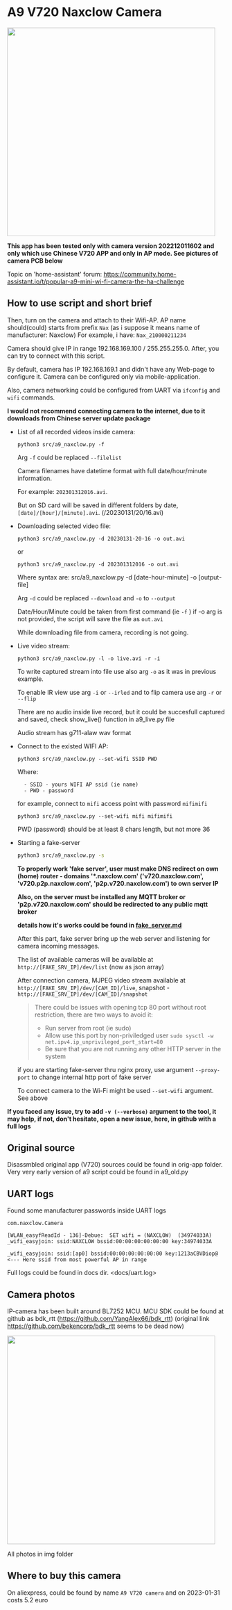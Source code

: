 # A9 V720 Naxclow Camera 

<img src="https://raw.githubusercontent.com/intx82/a9-v720/master/img/0.jpg" width=480px/>

**This app has been tested only with camera version 202212011602 and only which use Chinese V720 APP and only in AP mode. See pictures of camera PCB below**

Topic on 'home-assistant' forum: <a href="https://community.home-assistant.io/t/popular-a9-mini-wi-fi-camera-the-ha-challenge">https://community.home-assistant.io/t/popular-a9-mini-wi-fi-camera-the-ha-challenge</a>

## How to use script and short brief

Then, turn on the camera and attach to their Wifi-AP. AP name should(could) starts from prefix `Nax` (as i suppose it means name of manufacturer: Naxclow) For example, i have: `Nax_210000211234`

Camera should give IP in range 192.168.169.100 / 255.255.255.0. After, you can try to connect with this script. 

By default, camera has IP 192.168.169.1 and didn't have any Web-page to configure it. Camera can be configured only via mobile-application.

Also, camera networking could be configured from UART via `ifconfig` and `wifi` commands.

**I would not recommend connecting camera to the internet, due to it downloads from Chinese server update package**

- List of all recorded videos inside camera:
    ```
    python3 src/a9_naxclow.py -f
    ```

    Arg `-f` could be replaced `--filelist`

    Camera filenames have datetime format with full date/hour/minute information. 
    
    For example: `202301312016.avi`. 
    
    But on SD card will be saved in different folders by date, `[date]/[hour]/[minute].avi`. (/20230131/20/16.avi)

- Downloading selected video file:
    
    ```
    python3 src/a9_naxclow.py -d 20230131-20-16 -o out.avi
    ```

    or 

    ```
    python3 src/a9_naxclow.py -d 202301312016 -o out.avi
    ```

    Where syntax are:
        src/a9_naxclow.py -d [date-hour-minute] -o [output-file]

    Arg `-d` could be replaced `--download` and `-o` to `--output`

    Date/Hour/Minute could be taken from first command (ie `-f` )
    if -o arg is not provided, the script will save the file as `out.avi`

    While downloading file from camera, recording is not going.

- Live video stream:
    ```
    python3 src/a9_naxclow.py -l -o live.avi -r -i
    ```

    To write captured stream into file use also arg `-o` as it was in previous example.

    To enable IR view use arg `-i` or `--irled` and to flip camera use arg `-r` or `--flip`

    There are no audio inside live record, but it could be succesfull captured and saved, check show_live() function in a9_live.py file

    Audio stream has g711-alaw wav format
- Connect to the existed WIFI AP:
    ```
    python3 src/a9_naxclow.py --set-wifi SSID PWD
    ```
    Where: 
        
        - SSID - yours WIFI AP ssid (ie name)
        - PWD - password

    for example, connect to `mifi` access point with password `mifimifi`
    
    ```
    python3 src/a9_naxclow.py --set-wifi mifi mifimifi
    ```

    PWD (password) should be at least 8 chars length, but not more 36

- Starting a fake-server
    ```bash
    python3 src/a9_naxclow.py -s
    ```

    **To properly work 'fake server', user must make DNS redirect on own (home) router - domains '*.naxclow.com' ('v720.naxclow.com', 'v720.p2p.naxclow.com', 'p2p.v720.naxclow.com') to own server IP**

    **Also, on the server must be installed any MQTT broker or 'p2p.v720.naxclow.com' should be redirected to any public mqtt broker**

    **details how it's works could be found in <a href="fake_server.md">fake_server.md</a>**

    After this part, fake server bring up the web server and listening for camera incoming messages.

    The list of available cameras will be available at `http://[FAKE_SRV_IP]/dev/list` (now as json array)

    After connection camera, MJPEG video stream available at `http://[FAKE_SRV_IP]/dev/[CAM_ID]/live`, snapshot - `http://[FAKE_SRV_IP]/dev/[CAM_ID]/snapshot`

    > There could be issues with opening tcp 80 port without root restriction, there are two ways to avoid it:
    >    - Run server from root (ie sudo)
    >    - Allow use this port by non-priviledged user `sudo sysctl -w net.ipv4.ip_unprivileged_port_start=80`
    >    - Be sure that you are not running any other HTTP server in the system

    if you are starting fake-server thru nginx proxy, use argument `--proxy-port` to change internal http port of fake server

    To connect camera to the Wi-Fi might be used `--set-wifi` argument. See above

**If you faced any issue, try to add `-v (--verbose)` argument to the tool, it may help, if not, don't hesitate, open a new issue, here, in github with a full logs**

## Original source

Disassmbled original app (V720) sources could be found in orig-app folder. Very very early version of a9 script could be found in a9_old.py

## UART logs

Found some manufacturer passwords inside UART logs

```
com.naxclow.Camera

[WLAN_easyfReadId - 136]-Debue:  SET wifi = (NAXCLOW)  (34974033A) 
_wifi_easyjoin: ssid:NAXCLOW bssid:00:00:00:00:00:00 key:34974033A

_wifi_easyjoin: ssid:[ap0] bssid:00:00:00:00:00:00 key:1213aCBVDiop@  <--- Here ssid from most powerful AP in range

```
Full logs could be found in docs dir. <docs/uart.log>

## Camera photos

IP-camera has been built around BL7252 MCU. MCU SDK could be found at github as bdk_rtt (https://github.com/YangAlex66/bdk_rtt) (original link https://github.com/bekencorp/bdk_rtt seems to be dead now)

<img src="https://raw.githubusercontent.com/intx82/a9-v720/master/img/4.jpg" width=480px/>

All photos in img folder

## Where to buy this camera

On aliexpress, could be found by name `A9 V720 camera` and on 2023-01-31 costs 5.2 euro

